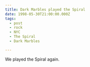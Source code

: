 ```yaml
---
title: Dark Marbles played the Spiral
date: 1998-05-30T21:00:00.000Z
tags:
  - post 
  - rock
  - NYC
  - The Spiral
  - Dark Marbles

---
```


We played the Spiral again.